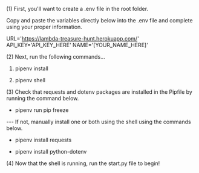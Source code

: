 (1) First, you'll want to create a .env file in the root folder.

Copy and paste the variables directly below into the .env file and complete using your proper information. 

URL='https://lambda-treasure-hunt.herokuapp.com/'
API_KEY='API_KEY_HERE'
NAME='[YOUR_NAME_HERE]'


(2) Next, run the following commands...

1. pipenv install

2. pipenv shell

(3) Check that requests and dotenv packages are installed in the Pipfile by running the command below.

- pipenv run pip freeze

--- If not, manually install one or both using the shell using the commands below.

- pipenv install requests

- pipenv install python-dotenv

(4) Now that the shell is running, run the start.py file to begin!